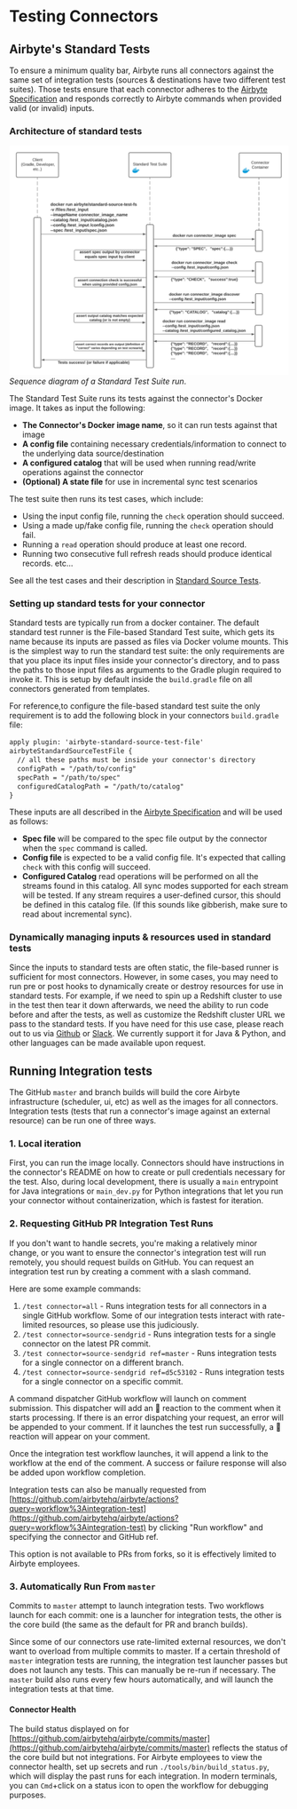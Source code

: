 # Testing Connectors


## Airbyte's Standard Tests
To ensure a minimum quality bar, Airbyte runs all connectors against the same set of integration tests (sources & destinations 
have two different test suites). Those tests ensure that each connector adheres to the 
[Airbyte Specification](../../architecture/airbyte-specification.md) and responds correctly to Airbyte commands when provided valid 
(or invalid) inputs. 

### Architecture of standard tests
![Standard test sequence diagram](../../.gitbook/assets/standard_tests_sequence1.png)
_Sequence diagram of a Standard Test Suite run_. 

The Standard Test Suite runs its tests against the connector's Docker image. It takes as input the following:
* **The Connector's Docker image name**, so it can run tests against that image
* **A config file** containing necessary credentials/information to connect to the underlying data source/destination
* **A configured catalog** that will be used when running read/write operations against the connector
* **(Optional) A state file** for use in incremental sync test scenarios

The test suite then runs its test cases, which include: 
* Using the input config file, running the `check` operation should succeed. 
* Using a made up/fake config file, running the `check` operation should fail. 
* Running a `read` operation should produce at least one record. 
* Running two consecutive full refresh reads should produce identical records. 
etc...

See all the test cases and their description in [Standard Source Tests](./standard-source-tests.md). 

### Setting up standard tests for your connector
Standard tests are typically run from a docker container. The default standard test runner is the File-based Standard Test suite, which
gets its name because its inputs are passed as files via Docker volume mounts. This is the simplest way to run the standard test
suite: the only requirements are that you place its input files inside your connector's directory, and to pass the paths to those input
files as arguments to the Gradle plugin required to invoke it. This is setup by default inside the `build.gradle` file on all
connectors generated from templates. 
  
For reference,to configure the file-based standard test suite the only requirement is to add the following block in your connectors 
`build.gradle` file:
```
apply plugin: 'airbyte-standard-source-test-file'
airbyteStandardSourceTestFile { 
  // all these paths must be inside your connector's directory
  configPath = "/path/to/config"
  specPath = "/path/to/spec"
  configuredCatalogPath = "/path/to/catalog"
}
```

These inputs are all described in the [Airbyte Specification](../../architecture/airbyte-specification.md) and will be used as follows: 
* **Spec file** will be compared to the spec file output by the connector when the `spec` command is called. 
* **Config file** is expected to be a valid config file. It's expected that calling `check` with this config will succeed. 
* **Configured Catalog** read operations will be performed on all the streams found in this catalog. All sync modes supported for each stream will be tested. If any stream requires a user-defined cursor, this should be defined in this catalog file. (If this sounds like gibberish, make sure to read about incremental sync). 

### Dynamically managing inputs & resources used in standard tests  
Since the inputs to standard tests are often static, the file-based runner is sufficient for most connectors. However, in some 
cases, you may need to run pre or post hooks to dynamically create or destroy resources for use in standard tests. 
For example, if we need to spin up a Redshift cluster to use in the test then tear it down afterwards, we need the ability to run 
code before and after the tests, as well as customize the Redshift cluster URL we pass to the standard tests. If you have need for 
this use case, please reach out to us via [Github](https://github.com/airbytehq/airbyte) or [Slack](https://slack.airbyte.io). We 
currently support it for Java & Python, and other languages can be made available upon request. 

## Running Integration tests
The GitHub `master` and branch builds will build the core Airbyte infrastructure \(scheduler, ui, etc\) as well as the images for all connectors. Integration tests \(tests that run a connector's image against an external resource\) can be run one of three ways.

### 1. Local iteration

First, you can run the image locally. Connectors should have instructions in the connector's README on how to create or pull credentials necessary for the test. Also, during local development, there is usually a `main` entrypoint for Java integrations or `main_dev.py` for Python integrations that let you run your connector without containerization, which is fastest for iteration.

### 2. Requesting GitHub PR Integration Test Runs

If you don't want to handle secrets, you're making a relatively minor change, or you want to ensure the connector's integration test will run remotely, you should request builds on GitHub. You can request an integration test run by creating a comment with a slash command.

Here are some example commands: 
1. `/test connector=all` - Runs integration tests for all connectors in a single GitHub workflow. Some of our integration tests interact with rate-limited resources, so please use this judiciously. 
2. `/test connector=source-sendgrid` - Runs integration tests for a single connector on the latest PR commit. 
3. `/test connector=source-sendgrid ref=master` - Runs integration tests for a single connector on a different branch. 
4. `/test connector=source-sendgrid ref=d5c53102` - Runs integration tests for a single connector on a specific commit.

A command dispatcher GitHub workflow will launch on comment submission. This dispatcher will add an :eyes: reaction to the comment when it starts processing. If there is an error dispatching your request, an error will be appended to your comment. If it launches the test run successfully, a :rocket: reaction will appear on your comment.

Once the integration test workflow launches, it will append a link to the workflow at the end of the comment. A success or failure response will also be added upon workflow completion.

Integration tests can also be manually requested from [https://github.com/airbytehq/airbyte/actions?query=workflow%3Aintegration-test](https://github.com/airbytehq/airbyte/actions?query=workflow%3Aintegration-test) by clicking "Run workflow" and specifying the connector and GitHub ref.

This option is not available to PRs from forks, so it is effectively limited to Airbyte employees.

### 3. Automatically Run From `master`

Commits to `master` attempt to launch integration tests. Two workflows launch for each commit: one is a launcher for integration tests, the other is the core build \(the same as the default for PR and branch builds\).

Since some of our connectors use rate-limited external resources, we don't want to overload from multiple commits to master. If a certain threshold of `master` integration tests are running, the integration test launcher passes but does not launch any tests. This can manually be re-run if necessary. The `master` build also runs every few hours automatically, and will launch the integration tests at that time.

#### Connector Health

The build status displayed on for [https://github.com/airbytehq/airbyte/commits/master](https://github.com/airbytehq/airbyte/commits/master) reflects the status of the core build but not integrations. For Airbyte employees to view the connector health, set up secrets and run `./tools/bin/build_status.py`, which will display the past runs for each integration. In modern terminals, you can `Cmd`+click on a status icon to open the workflow for debugging purposes.

